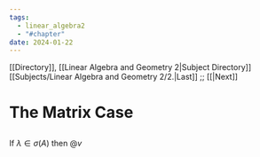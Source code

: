 ```yaml
---
tags:
  - linear_algebra2
  - "#chapter"
date: 2024-01-22
---
```

[[Directory]], [[Linear Algebra and Geometry 2|Subject Directory]]
[[Subjects/Linear Algebra and Geometry 2/2.|Last]] ;; [[|Next]]
# The Matrix Case
## 
### 
If ${} \lambda \in \sigma(A) {}$ then $@v {}$